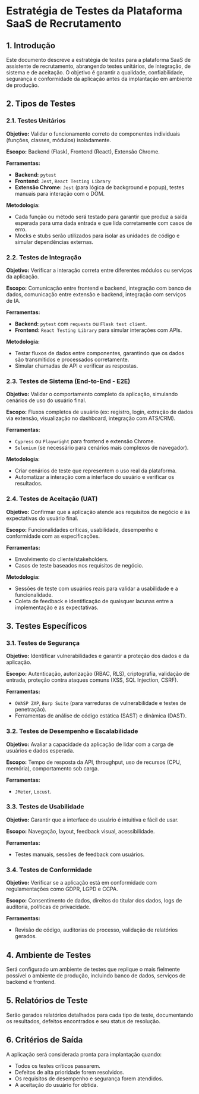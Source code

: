 # Estratégia de Testes da Plataforma SaaS de Recrutamento

## 1. Introdução

Este documento descreve a estratégia de testes para a plataforma SaaS de assistente de recrutamento, abrangendo testes unitários, de integração, de sistema e de aceitação. O objetivo é garantir a qualidade, confiabilidade, segurança e conformidade da aplicação antes da implantação em ambiente de produção.

## 2. Tipos de Testes

### 2.1. Testes Unitários

**Objetivo:** Validar o funcionamento correto de componentes individuais (funções, classes, módulos) isoladamente.

**Escopo:** Backend (Flask), Frontend (React), Extensão Chrome.

**Ferramentas:**
*   **Backend:** `pytest`
*   **Frontend:** `Jest`, `React Testing Library`
*   **Extensão Chrome:** `Jest` (para lógica de background e popup), testes manuais para interação com o DOM.

**Metodologia:**
*   Cada função ou método será testado para garantir que produz a saída esperada para uma dada entrada e que lida corretamente com casos de erro.
*   Mocks e stubs serão utilizados para isolar as unidades de código e simular dependências externas.

### 2.2. Testes de Integração

**Objetivo:** Verificar a interação correta entre diferentes módulos ou serviços da aplicação.

**Escopo:** Comunicação entre frontend e backend, integração com banco de dados, comunicação entre extensão e backend, integração com serviços de IA.

**Ferramentas:**
*   **Backend:** `pytest` com `requests` ou `Flask test client`.
*   **Frontend:** `React Testing Library` para simular interações com APIs.

**Metodologia:**
*   Testar fluxos de dados entre componentes, garantindo que os dados são transmitidos e processados corretamente.
*   Simular chamadas de API e verificar as respostas.

### 2.3. Testes de Sistema (End-to-End - E2E)

**Objetivo:** Validar o comportamento completo da aplicação, simulando cenários de uso do usuário final.

**Escopo:** Fluxos completos de usuário (ex: registro, login, extração de dados via extensão, visualização no dashboard, integração com ATS/CRM).

**Ferramentas:**
*   `Cypress` ou `Playwright` para frontend e extensão Chrome.
*   `Selenium` (se necessário para cenários mais complexos de navegador).

**Metodologia:**
*   Criar cenários de teste que representem o uso real da plataforma.
*   Automatizar a interação com a interface do usuário e verificar os resultados.

### 2.4. Testes de Aceitação (UAT)

**Objetivo:** Confirmar que a aplicação atende aos requisitos de negócio e às expectativas do usuário final.

**Escopo:** Funcionalidades críticas, usabilidade, desempenho e conformidade com as especificações.

**Ferramentas:**
*   Envolvimento do cliente/stakeholders.
*   Casos de teste baseados nos requisitos de negócio.

**Metodologia:**
*   Sessões de teste com usuários reais para validar a usabilidade e a funcionalidade.
*   Coleta de feedback e identificação de quaisquer lacunas entre a implementação e as expectativas.

## 3. Testes Específicos

### 3.1. Testes de Segurança

**Objetivo:** Identificar vulnerabilidades e garantir a proteção dos dados e da aplicação.

**Escopo:** Autenticação, autorização (RBAC, RLS), criptografia, validação de entrada, proteção contra ataques comuns (XSS, SQL Injection, CSRF).

**Ferramentas:**
*   `OWASP ZAP`, `Burp Suite` (para varreduras de vulnerabilidade e testes de penetração).
*   Ferramentas de análise de código estática (SAST) e dinâmica (DAST).

### 3.2. Testes de Desempenho e Escalabilidade

**Objetivo:** Avaliar a capacidade da aplicação de lidar com a carga de usuários e dados esperada.

**Escopo:** Tempo de resposta da API, throughput, uso de recursos (CPU, memória), comportamento sob carga.

**Ferramentas:**
*   `JMeter`, `Locust`.

### 3.3. Testes de Usabilidade

**Objetivo:** Garantir que a interface do usuário é intuitiva e fácil de usar.

**Escopo:** Navegação, layout, feedback visual, acessibilidade.

**Ferramentas:**
*   Testes manuais, sessões de feedback com usuários.

### 3.4. Testes de Conformidade

**Objetivo:** Verificar se a aplicação está em conformidade com regulamentações como GDPR, LGPD e CCPA.

**Escopo:** Consentimento de dados, direitos do titular dos dados, logs de auditoria, políticas de privacidade.

**Ferramentas:**
*   Revisão de código, auditorias de processo, validação de relatórios gerados.

## 4. Ambiente de Testes

Será configurado um ambiente de testes que replique o mais fielmente possível o ambiente de produção, incluindo banco de dados, serviços de backend e frontend.

## 5. Relatórios de Teste

Serão gerados relatórios detalhados para cada tipo de teste, documentando os resultados, defeitos encontrados e seu status de resolução.

## 6. Critérios de Saída

A aplicação será considerada pronta para implantação quando:
*   Todos os testes críticos passarem.
*   Defeitos de alta prioridade forem resolvidos.
*   Os requisitos de desempenho e segurança forem atendidos.
*   A aceitação do usuário for obtida.



